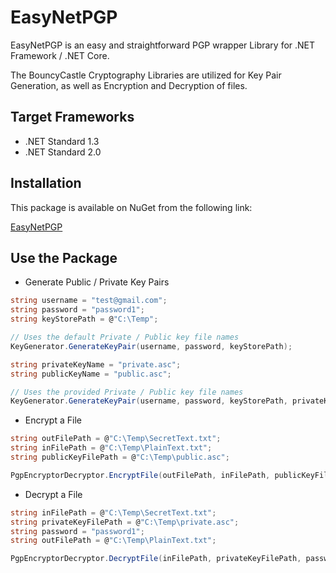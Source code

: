 # EasyNetPGP

EasyNetPGP is an easy and straightforward PGP wrapper Library for .NET Framework / .NET Core.

The BouncyCastle Cryptography Libraries are utilized for Key Pair Generation, as well as Encryption and Decryption of files.

## Target Frameworks

* .NET Standard 1.3
* .NET Standard 2.0

## Installation

This package is available on NuGet from the following link:

[EasyNetPGP](https://www.nuget.org/packages/EasyNetPGP/)

## Use the Package

* Generate Public / Private Key Pairs
``` csharp
string username = "test@gmail.com";
string password = "password1";
string keyStorePath = @"C:\Temp";

// Uses the default Private / Public key file names
KeyGenerator.GenerateKeyPair(username, password, keyStorePath);

string privateKeyName = "private.asc";
string publicKeyName = "public.asc";

// Uses the provided Private / Public key file names
KeyGenerator.GenerateKeyPair(username, password, keyStorePath, privateKeyName, publicKeyName);
```

* Encrypt a File
``` csharp
string outFilePath = @"C:\Temp\SecretText.txt";
string inFilePath = @"C:\Temp\PlainText.txt";
string publicKeyFilePath = @"C:\Temp\public.asc";

PgpEncryptorDecryptor.EncryptFile(outFilePath, inFilePath, publicKeyFilePath);
```

* Decrypt a File
``` csharp
string inFilePath = @"C:\Temp\SecretText.txt";
string privateKeyFilePath = @"C:\Temp\private.asc";
string password = "password1";
string outFilePath = @"C:\Temp\PlainText.txt";

PgpEncryptorDecryptor.DecryptFile(inFilePath, privateKeyFilePath, password, outFilePath);
``` 
